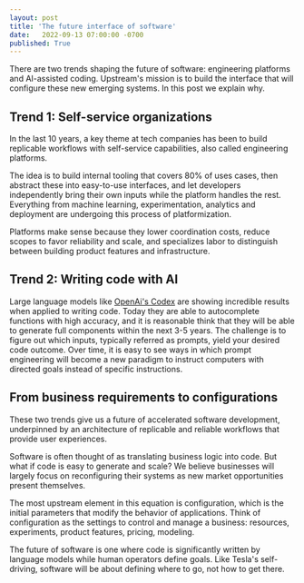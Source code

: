 ```yaml
---
layout: post
title: 'The future interface of software'
date:   2022-09-13 07:00:00 -0700
published: True 
---
```


There are two trends shaping the future of software: engineering platforms and AI-assisted coding. 
Upstream's mission is to build the interface that will configure these new emerging systems. In this post we explain why. 

## Trend 1: Self-service organizations

In the last 10 years, a key theme at tech companies has been to build replicable workflows with self-service capabilities, also called engineering platforms. 

The idea is to build internal tooling that covers 80% of uses cases, then abstract these into easy-to-use interfaces, and let developers independently bring their own inputs while the platform handles the rest. Everything from machine learning, experimentation, analytics and deployment are undergoing this process of platformization.

Platforms make sense because they lower coordination costs, reduce scopes to favor reliability and scale, and specializes labor to distinguish between building product features and infrastructure. 

## Trend 2: Writing code with AI 

Large language models like [OpenAi's Codex](https://openai.com/blog/openai-codex/) are showing incredible results when applied to writing code. Today they are able to autocomplete functions with high accuracy, and it is reasonable think that they will be able to generate full components within the next 3-5 years. The challenge is to figure out which inputs, typically referred as prompts, yield your desired code outcome. Over time, it is easy to see ways in which prompt engineering will become a new paradigm to instruct computers with directed goals instead of specific instructions.

## From business requirements to configurations

These two trends give us a future of accelerated software development, underpinned by an architecture of replicable and reliable workflows that provide user experiences. 

Software is often thought of as translating business logic into code. But what if code is easy to generate and scale? We believe businesses will largely focus on reconfiguring their systems as new market opportunities present themselves.

The most upstream element in this equation is configuration, which is the initial parameters that modify the behavior of applications. Think of configuration as the settings to control and manage a business: resources, experiments, product features, pricing, modeling.

The future of software is one where code is significantly written by language models while human operators define goals. Like Tesla's self-driving, software will be about defining where to go, not how to get there. 

